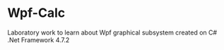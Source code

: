 # Wpf-Calc

Laboratory work to learn about Wpf graphical subsystem created on C# .Net Framework 4.7.2

